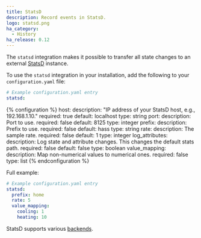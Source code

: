 ```yaml
---
title: StatsD
description: Record events in StatsD.
logo: statsd.png
ha_category:
  - History
ha_release: 0.12
---
```


The `statsd` integration makes it possible to transfer all state changes to an external [StatsD](https://github.com/etsy/statsd) instance.

To use the `statsd` integration in your installation, add the following to your `configuration.yaml` file:

```yaml
# Example configuration.yaml entry
statsd:
```

{% configuration %}
host:
  description: "IP address of your StatsD host, e.g., 192.168.1.10."
  required: true
  default: localhost
  type: string
port:
  description: Port to use.
  required: false
  default: 8125
  type: integer
prefix:
  description: Prefix to use.
  required: false
  default: hass
  type: string
rate:
  description: The sample rate.
  required: false
  default: 1
  type: integer
log_attributes:
  description: Log state and attribute changes. This changes the default stats path.
  required: false
  default: false
  type: boolean
value_mapping:
  description: Map non-numerical values to numerical ones.
  required: false
  type: list
{% endconfiguration %}

Full example:

```yaml
# Example configuration.yaml entry
statsd:
  prefix: home
  rate: 5
  value_mapping:
    cooling: 1
    heating: 10
```

StatsD supports various [backends](https://github.com/etsy/statsd/blob/master/docs/backend.md).

